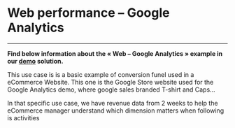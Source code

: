 # Web performance – Google Analytics

-------------

**Find below information about the « Web – Google Analytics »  example in our [demo](https://websso.datama.fr/auth/realms/datama/protocol/openid-connect/auth?response_type=code&client_id=shinyproxy&redirect_uri=https%3A%2F%2Fsolutions.datama.fr%2Fsso%2Flogin&state=ae6db368-56a7-4574-aa3c-86e3f618564b&login=true&scope=openid) solution.**



This use case is is a basic example of conversion funel used in a eCommerce Website. This one is the Google Store website used for the Google Analytics demo, where google sales branded T-shirt and Caps…

In that specific use case, we have revenue data from 2 weeks to help the eCommerce manager understand which dimension matters when following is activities
